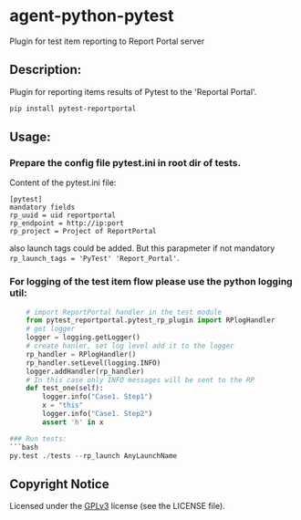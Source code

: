 # agent-python-pytest
Plugin for test item reporting to Report Portal server

## Description:
Plugin for reporting items results of Pytest to the 'Reportal Portal'.
```bash
pip install pytest-reportportal
```
## Usage:

### Prepare the config file pytest.ini in root dir of tests.
Content of the pytest.ini file:
```
[pytest]
mandatory fields
rp_uuid = uid reportportal
rp_endpoint = http://ip:port
rp_project = Project of ReportPortal
```
also launch tags could be added. But this parapmeter if not mandatory `rp_launch_tags = 'PyTest' 'Report_Portal'`.

### For logging of the test item flow please use the python logging util:
```python
    # import ReportPortal handler in the test module
    from pytest_reportportal.pytest_rp_plugin import RPlogHandler
    # get logger
    logger = logging.getLogger()
    # create hanler, set log level add it to the logger
    rp_handler = RPlogHandler()
    rp_handler.setLevel(logging.INFO)
    logger.addHandler(rp_handler)
    # In this case only INFO messages will be sent to the RP
    def test_one(self):
        logger.info("Case1. Step1")
        x = "this"
        logger.info("Case1. Step2")
        assert 'h' in x

### Run tests:
```bash
py.test ./tests --rp_launch AnyLaunchName
```
## Copyright Notice
Licensed under the [GPLv3](https://www.gnu.org/licenses/quick-guide-gplv3.html)
license (see the LICENSE file).